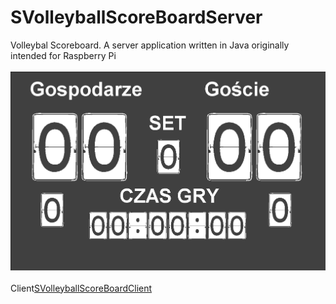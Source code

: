 # SVolleyballScoreBoardServer
Volleybal Scoreboard. A server application written in Java originally intended for Raspberry Pi
<br><br>
<img src="sboardserver.png">
<br><br>
Client<a href="https://github.com/xselthor/SVolleyballSportsBoardClient">SVolleyballScoreBoardClient</a>
